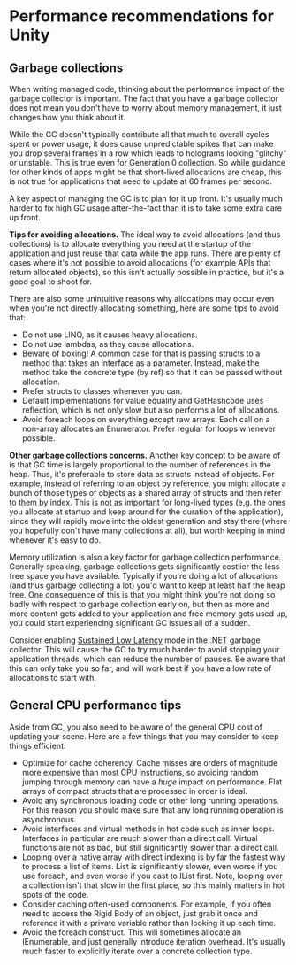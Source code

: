 # Performance recommendations for Unity #

## Garbage collections ##
When writing managed code, thinking about the performance impact of the garbage collector is important. The fact that you have a garbage collector does not mean you don't have to worry about memory management, it just changes how you think about it.

While the GC doesn't typically contribute all that much to overall cycles spent or power usage, it does cause unpredictable spikes that can make you drop several frames in a row which leads to holograms looking "glitchy" or unstable. This is true even for Generation 0 collection. So while guidance for other kinds of apps might be that short-lived allocations are cheap, this is not true for applications that need to update at 60 frames per second.

A key aspect of managing the GC is to plan for it up front. It's usually much harder to fix high GC usage after-the-fact than it is to take some extra care up front.

**Tips for avoiding allocations.** The ideal way to avoid allocations (and thus collections) is to allocate everything you need at the startup of the application and just reuse that data while the app runs. There are plenty of cases where it's not possible to avoid allocations (for example APIs that return allocated objects), so this isn't actually possible in practice, but it's a good goal to shoot for.

There are also some unintuitive reasons why allocations may occur even when you're not directly allocating something, here are some tips to avoid that:

- Do not use LINQ, as it causes heavy allocations.
- Do not use lambdas, as they cause allocations.
- Beware of boxing! A common case for that is passing structs to a method that takes an interface as a parameter. Instead, make the method take the concrete type (by ref) so that it can be passed without allocation.
- Prefer structs to classes whenever you can.
- Default implementations for value equality and GetHashcode uses reflection, which is not only slow but also performs a lot of allocations.
- Avoid foreach loops on everything except raw arrays. Each call on a non-array allocates an Enumerator. Prefer regular for loops whenever possible.

**Other garbage collections concerns.** Another key concept to be aware of is that GC time is largely proportional to the number of references in the heap. Thus, it's preferable to store data as structs instead of objects. For example, instead of referring to an object by reference, you might allocate a bunch of those types of objects as a shared array of structs and then refer to them by index. This is not as important for long-lived types (e.g. the ones you allocate at startup and keep around for the duration of the application), since they will rapidly move into the oldest generation and stay there (where you hopefully don't have many collections at all), but worth keeping in mind whenever it's easy to do.

Memory utilization is also a key factor for garbage collection performance. Generally speaking, garbage collections gets significantly costlier the less free space you have available. Typically if you're doing a lot of allocations (and thus garbage collecting a lot) you'd want to keep at least half the heap free. One consequence of this is that you might think you're not doing so badly with respect to garbage collection early on, but then as more and more content gets added to your application and free memory gets used up, you could start experiencing significant GC issues all of a sudden.

Consider enabling [Sustained Low Latency](https://msdn.microsoft.com/en-us/library/system.runtime.gcsettings.latencymode.aspx) mode in the .NET garbage collector. This will cause the GC to try much harder to avoid stopping your application threads, which can reduce the number of pauses. Be aware that this can only take you so far, and will work best if you have a low rate of allocations to start with.

## General CPU performance tips ##
Aside from GC, you also need to be aware of the general CPU cost of updating your scene. Here are a few things that you may consider to keep things efficient:

- Optimize for cache coherency. Cache misses are orders of magnitude more expensive than most CPU instructions, so avoiding random jumping through memory can have a *huge* impact on performance. Flat arrays of compact structs that are processed in order is ideal.
- Avoid any synchronous loading code or other long running operations. For this reason you should make sure that any long running operation is asynchronous.
- Avoid interfaces and virtual methods in hot code such as inner loops. Interfaces in particular are much slower than a direct call. Virtual functions are not as bad, but still significantly slower than a direct call.
- Looping over a native array with direct indexing is by far the fastest way to process a list of items. List<T> is significantly slower, even worse if you use foreach, and even worse if you cast to IList first. Note, looping over a collection isn't that slow in the first place, so this mainly matters in hot spots of the code.
- Consider caching often-used components. For example, if you often need to access the Rigid Body of an object, just grab it once and reference it with a private variable rather than looking it up each time.
- Avoid the foreach construct. This will sometimes allocate an IEnumerable, and just generally introduce iteration overhead. It's usually much faster to explicitly iterate over a concrete collection type.